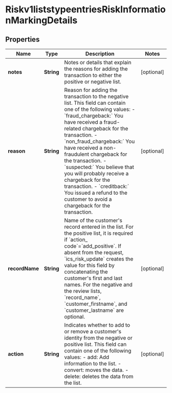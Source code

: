 
# Riskv1liststypeentriesRiskInformationMarkingDetails

## Properties
Name | Type | Description | Notes
------------ | ------------- | ------------- | -------------
**notes** | **String** | Notes or details that explain the reasons for adding the transaction to either the positive or negative list. |  [optional]
**reason** | **String** | Reason for adding the transaction to the negative list. This field can contain one of the following values: - &#x60;fraud_chargeback:&#x60; You have received a fraud-related chargeback for the transaction. - &#x60;non_fraud_chargeback:&#x60; You have received a non-fraudulent chargeback for the transaction. - &#x60;suspected:&#x60; You believe that you will probably receive a chargeback for the transaction. - &#x60;creditback:&#x60; You issued a refund to the customer to avoid a chargeback for the transaction.  |  [optional]
**recordName** | **String** | Name of the customer&#39;s record entered in the list. For the positive list, it is required if &#x60;action_ code&#x60;&#x3D;&#x60;add_positive&#x60;. If absent from the request, &#x60;ics_risk_update&#x60; creates the value for this field by concatenating the customer&#39;s first and last names. For the negative and the review lists, &#x60;record_name&#x60;, &#x60;customer_firstname&#x60;, and &#x60;customer_lastname&#x60; are optional.  |  [optional]
**action** | **String** | Indicates whether to add to or remove a customer&#39;s identity from the negative or positive list. This field can contain one of the following values: - add: Add information to the list. - convert: moves the data. - delete: deletes the data from the list.  |  [optional]



